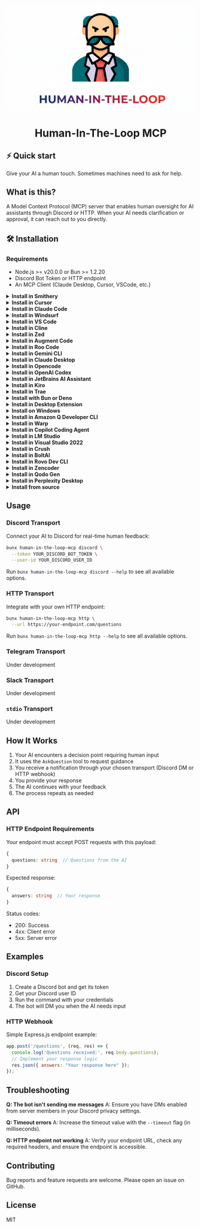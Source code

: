<div align="center">

![Human In The Loop MCP](assets/logo.png)

# Human-In-The-Loop MCP

</div>

## ⚡️ Quick start

Give your AI a human touch. Sometimes machines need to ask for help.

## What is this?

A Model Context Protocol (MCP) server that enables human oversight for AI assistants through Discord or HTTP. When your AI needs clarification or approval, it can reach out to you directly.

## 🛠️ Installation

### Requirements

- Node.js >= v20.0.0 or Bun >= 1.2.20
- Discord Bot Token or HTTP endpoint
- An MCP Client (Claude Desktop, Cursor, VSCode, etc.)

<details>
<summary><b>Install in Smithery</b></summary>

To install Human-In-The-Loop MCP for Claude Desktop automatically via [Smithery](https://smithery.ai/server/human-in-the-loop-mcp):

```bash
npx @smithery/cli install human-in-the-loop-mcp --client claude
```

</details>

<details>
<summary><b>Install in Cursor</b></summary>

#### Via bunx
```json
{
  "mcpServers": {
    "human-in-the-loop": {
      "command": "bunx",
      "args": [
        "human-in-the-loop-mcp",
        "discord",
        "--token", "YOUR_DISCORD_BOT_TOKEN",
        "--user-id", "YOUR_DISCORD_USER_ID"
      ]
    }
  }
}
```

#### Via npx
```json
{
  "mcpServers": {
    "human-in-the-loop": {
      "command": "npx",
      "args": [
        "-y",
        "human-in-the-loop-mcp",
        "discord",
        "--token", "YOUR_DISCORD_BOT_TOKEN",
        "--user-id", "YOUR_DISCORD_USER_ID"
      ]
    }
  }
}
```

</details>

<details>
<summary><b>Install in Claude Code</b></summary>

#### Via bunx
```json
{
  "mcpServers": {
    "human-in-the-loop": {
      "command": "bunx",
      "args": [
        "human-in-the-loop-mcp",
        "discord",
        "--token", "YOUR_DISCORD_BOT_TOKEN",
        "--user-id", "YOUR_DISCORD_USER_ID"
      ]
    }
  }
}
```

#### Via npx
```json
{
  "mcpServers": {
    "human-in-the-loop": {
      "command": "npx",
      "args": [
        "-y",
        "human-in-the-loop-mcp",
        "discord",
        "--token", "YOUR_DISCORD_BOT_TOKEN",
        "--user-id", "YOUR_DISCORD_USER_ID"
      ]
    }
  }
}
```

</details>

<details>
<summary><b>Install in Windsurf</b></summary>

#### Via bunx
```json
{
  "mcpServers": {
    "human-in-the-loop": {
      "command": "bunx",
      "args": [
        "human-in-the-loop-mcp",
        "discord",
        "--token", "YOUR_DISCORD_BOT_TOKEN",
        "--user-id", "YOUR_DISCORD_USER_ID"
      ]
    }
  }
}
```

#### Via npx
```json
{
  "mcpServers": {
    "human-in-the-loop": {
      "command": "npx",
      "args": [
        "-y",
        "human-in-the-loop-mcp",
        "discord",
        "--token", "YOUR_DISCORD_BOT_TOKEN",
        "--user-id", "YOUR_DISCORD_USER_ID"
      ]
    }
  }
}
```

</details>

<details>
<summary><b>Install in VS Code</b></summary>

#### Via bunx
```json
{
  "mcpServers": {
    "human-in-the-loop": {
      "command": "bunx",
      "args": [
        "human-in-the-loop-mcp",
        "http",
        "--url", "https://your-endpoint.com/questions"
      ]
    }
  }
}
```

#### Via npx
```json
{
  "mcpServers": {
    "human-in-the-loop": {
      "command": "npx",
      "args": [
        "-y",
        "human-in-the-loop-mcp",
        "http",
        "--url", "https://your-endpoint.com/questions"
      ]
    }
  }
}
```

</details>

<details>
<summary><b>Install in Cline</b></summary>

#### Via bunx
```json
{
  "mcpServers": {
    "human-in-the-loop": {
      "command": "bunx",
      "args": [
        "human-in-the-loop-mcp",
        "discord",
        "--token", "YOUR_DISCORD_BOT_TOKEN",
        "--user-id", "YOUR_DISCORD_USER_ID"
      ]
    }
  }
}
```

#### Via npx
```json
{
  "mcpServers": {
    "human-in-the-loop": {
      "command": "npx",
      "args": [
        "-y",
        "human-in-the-loop-mcp",
        "discord",
        "--token", "YOUR_DISCORD_BOT_TOKEN",
        "--user-id", "YOUR_DISCORD_USER_ID"
      ]
    }
  }
}
```

</details>

<details>
<summary><b>Install in Zed</b></summary>

#### Via bunx
```json
{
  "mcpServers": {
    "human-in-the-loop": {
      "command": "bunx",
      "args": [
        "human-in-the-loop-mcp",
        "discord",
        "--token", "YOUR_DISCORD_BOT_TOKEN",
        "--user-id", "YOUR_DISCORD_USER_ID"
      ]
    }
  }
}
```

#### Via npx
```json
{
  "mcpServers": {
    "human-in-the-loop": {
      "command": "npx",
      "args": [
        "-y",
        "human-in-the-loop-mcp",
        "discord",
        "--token", "YOUR_DISCORD_BOT_TOKEN",
        "--user-id", "YOUR_DISCORD_USER_ID"
      ]
    }
  }
}
```

</details>

<details>
<summary><b>Install in Augment Code</b></summary>

#### Via bunx
```json
{
  "mcpServers": {
    "human-in-the-loop": {
      "command": "bunx",
      "args": [
        "human-in-the-loop-mcp",
        "discord",
        "--token", "YOUR_DISCORD_BOT_TOKEN",
        "--user-id", "YOUR_DISCORD_USER_ID"
      ]
    }
  }
}
```

#### Via npx
```json
{
  "mcpServers": {
    "human-in-the-loop": {
      "command": "npx",
      "args": [
        "-y",
        "human-in-the-loop-mcp",
        "discord",
        "--token", "YOUR_DISCORD_BOT_TOKEN",
        "--user-id", "YOUR_DISCORD_USER_ID"
      ]
    }
  }
}
```

</details>

<details>
<summary><b>Install in Roo Code</b></summary>

#### Via bunx
```json
{
  "mcpServers": {
    "human-in-the-loop": {
      "command": "bunx",
      "args": [
        "human-in-the-loop-mcp",
        "discord",
        "--token", "YOUR_DISCORD_BOT_TOKEN",
        "--user-id", "YOUR_DISCORD_USER_ID"
      ]
    }
  }
}
```

#### Via npx
```json
{
  "mcpServers": {
    "human-in-the-loop": {
      "command": "npx",
      "args": [
        "-y",
        "human-in-the-loop-mcp",
        "discord",
        "--token", "YOUR_DISCORD_BOT_TOKEN",
        "--user-id", "YOUR_DISCORD_USER_ID"
      ]
    }
  }
}
```

</details>

<details>
<summary><b>Install in Gemini CLI</b></summary>

#### Via bunx
```json
{
  "mcpServers": {
    "human-in-the-loop": {
      "command": "bunx",
      "args": [
        "human-in-the-loop-mcp",
        "discord",
        "--token", "YOUR_DISCORD_BOT_TOKEN",
        "--user-id", "YOUR_DISCORD_USER_ID"
      ]
    }
  }
}
```

#### Via npx
```json
{
  "mcpServers": {
    "human-in-the-loop": {
      "command": "npx",
      "args": [
        "-y",
        "human-in-the-loop-mcp",
        "discord",
        "--token", "YOUR_DISCORD_BOT_TOKEN",
        "--user-id", "YOUR_DISCORD_USER_ID"
      ]
    }
  }
}
```

</details>

<details>
<summary><b>Install in Claude Desktop</b></summary>

#### Via bunx
```json
{
  "mcpServers": {
    "human-in-the-loop": {
      "command": "bunx",
      "args": [
        "human-in-the-loop-mcp",
        "discord",
        "--token", "YOUR_DISCORD_BOT_TOKEN",
        "--user-id", "YOUR_DISCORD_USER_ID"
      ]
    }
  }
}
```

#### Via npx
```json
{
  "mcpServers": {
    "human-in-the-loop": {
      "command": "npx",
      "args": [
        "-y",
        "human-in-the-loop-mcp",
        "discord",
        "--token", "YOUR_DISCORD_BOT_TOKEN",
        "--user-id", "YOUR_DISCORD_USER_ID"
      ]
    }
  }
}
```

</details>

<details>
<summary><b>Install in Opencode</b></summary>

#### Via bunx
```json
{
  "mcpServers": {
    "human-in-the-loop": {
      "command": "bunx",
      "args": [
        "human-in-the-loop-mcp",
        "discord",
        "--token", "YOUR_DISCORD_BOT_TOKEN",
        "--user-id", "YOUR_DISCORD_USER_ID"
      ]
    }
  }
}
```

#### Via npx
```json
{
  "mcpServers": {
    "human-in-the-loop": {
      "command": "npx",
      "args": [
        "-y",
        "human-in-the-loop-mcp",
        "discord",
        "--token", "YOUR_DISCORD_BOT_TOKEN",
        "--user-id", "YOUR_DISCORD_USER_ID"
      ]
    }
  }
}
```

</details>

<details>
<summary><b>Install in OpenAI Codex</b></summary>

#### Via bunx
```json
{
  "mcpServers": {
    "human-in-the-loop": {
      "command": "bunx",
      "args": [
        "human-in-the-loop-mcp",
        "discord",
        "--token", "YOUR_DISCORD_BOT_TOKEN",
        "--user-id", "YOUR_DISCORD_USER_ID"
      ]
    }
  }
}
```

#### Via npx
```json
{
  "mcpServers": {
    "human-in-the-loop": {
      "command": "npx",
      "args": [
        "-y",
        "human-in-the-loop-mcp",
        "discord",
        "--token", "YOUR_DISCORD_BOT_TOKEN",
        "--user-id", "YOUR_DISCORD_USER_ID"
      ]
    }
  }
}
```

</details>

<details>
<summary><b>Install in JetBrains AI Assistant</b></summary>

#### Via bunx
```json
{
  "mcpServers": {
    "human-in-the-loop": {
      "command": "bunx",
      "args": [
        "human-in-the-loop-mcp",
        "discord",
        "--token", "YOUR_DISCORD_BOT_TOKEN",
        "--user-id", "YOUR_DISCORD_USER_ID"
      ]
    }
  }
}
```

#### Via npx
```json
{
  "mcpServers": {
    "human-in-the-loop": {
      "command": "npx",
      "args": [
        "-y",
        "human-in-the-loop-mcp",
        "discord",
        "--token", "YOUR_DISCORD_BOT_TOKEN",
        "--user-id", "YOUR_DISCORD_USER_ID"
      ]
    }
  }
}
```

</details>

<details>
<summary><b>Install in Kiro</b></summary>

#### Via bunx
```json
{
  "mcpServers": {
    "human-in-the-loop": {
      "command": "bunx",
      "args": [
        "human-in-the-loop-mcp",
        "discord",
        "--token", "YOUR_DISCORD_BOT_TOKEN",
        "--user-id", "YOUR_DISCORD_USER_ID"
      ]
    }
  }
}
```

#### Via npx
```json
{
  "mcpServers": {
    "human-in-the-loop": {
      "command": "npx",
      "args": [
        "-y",
        "human-in-the-loop-mcp",
        "discord",
        "--token", "YOUR_DISCORD_BOT_TOKEN",
        "--user-id", "YOUR_DISCORD_USER_ID"
      ]
    }
  }
}
```

</details>

<details>
<summary><b>Install in Trae</b></summary>

#### Via bunx
```json
{
  "mcpServers": {
    "human-in-the-loop": {
      "command": "bunx",
      "args": [
        "human-in-the-loop-mcp",
        "discord",
        "--token", "YOUR_DISCORD_BOT_TOKEN",
        "--user-id", "YOUR_DISCORD_USER_ID"
      ]
    }
  }
}
```

#### Via npx
```json
{
  "mcpServers": {
    "human-in-the-loop": {
      "command": "npx",
      "args": [
        "-y",
        "human-in-the-loop-mcp",
        "discord",
        "--token", "YOUR_DISCORD_BOT_TOKEN",
        "--user-id", "YOUR_DISCORD_USER_ID"
      ]
    }
  }
}
```

</details>

<details>
<summary><b>Install with Bun or Deno</b></summary>

### Bun

```bash
bunx human-in-the-loop-mcp discord --token YOUR_DISCORD_BOT_TOKEN --user-id YOUR_DISCORD_USER_ID
```

### Deno

```bash
deno run -A npm:human-in-the-loop-mcp discord --token YOUR_DISCORD_BOT_TOKEN --user-id YOUR_DISCORD_USER_ID
```

</details>


<details>
<summary><b>Install in Desktop Extension</b></summary>

#### Via bunx
```json
{
  "mcpServers": {
    "human-in-the-loop": {
      "command": "bunx",
      "args": [
        "human-in-the-loop-mcp",
        "discord",
        "--token", "YOUR_DISCORD_BOT_TOKEN",
        "--user-id", "YOUR_DISCORD_USER_ID"
      ]
    }
  }
}
```

#### Via npx
```json
{
  "mcpServers": {
    "human-in-the-loop": {
      "command": "npx",
      "args": [
        "-y",
        "human-in-the-loop-mcp",
        "discord",
        "--token", "YOUR_DISCORD_BOT_TOKEN",
        "--user-id", "YOUR_DISCORD_USER_ID"
      ]
    }
  }
}
```

</details>

<details>
<summary><b>Install on Windows</b></summary>

#### Via npx.cmd
```json
{
  "mcpServers": {
    "human-in-the-loop": {
      "command": "npx.cmd",
      "args": [
        "-y",
        "human-in-the-loop-mcp",
        "discord",
        "--token", "YOUR_DISCORD_BOT_TOKEN",
        "--user-id", "YOUR_DISCORD_USER_ID"
      ]
    }
  }
}
```

</details>

<details>
<summary><b>Install in Amazon Q Developer CLI</b></summary>

#### Via bunx
```json
{
  "mcpServers": {
    "human-in-the-loop": {
      "command": "bunx",
      "args": [
        "human-in-the-loop-mcp",
        "discord",
        "--token", "YOUR_DISCORD_BOT_TOKEN",
        "--user-id", "YOUR_DISCORD_USER_ID"
      ]
    }
  }
}
```

#### Via npx
```json
{
  "mcpServers": {
    "human-in-the-loop": {
      "command": "npx",
      "args": [
        "-y",
        "human-in-the-loop-mcp",
        "discord",
        "--token", "YOUR_DISCORD_BOT_TOKEN",
        "--user-id", "YOUR_DISCORD_USER_ID"
      ]
    }
  }
}
```

</details>

<details>
<summary><b>Install in Warp</b></summary>

#### Via bunx
```json
{
  "mcpServers": {
    "human-in-the-loop": {
      "command": "bunx",
      "args": [
        "human-in-the-loop-mcp",
        "discord",
        "--token", "YOUR_DISCORD_BOT_TOKEN",
        "--user-id", "YOUR_DISCORD_USER_ID"
      ]
    }
  }
}
```

#### Via npx
```json
{
  "mcpServers": {
    "human-in-the-loop": {
      "command": "npx",
      "args": [
        "-y",
        "human-in-the-loop-mcp",
        "discord",
        "--token", "YOUR_DISCORD_BOT_TOKEN",
        "--user-id", "YOUR_DISCORD_USER_ID"
      ]
    }
  }
}
```

</details>

<details>
<summary><b>Install in Copilot Coding Agent</b></summary>

#### Via bunx
```json
{
  "mcpServers": {
    "human-in-the-loop": {
      "command": "bunx",
      "args": [
        "human-in-the-loop-mcp",
        "discord",
        "--token", "YOUR_DISCORD_BOT_TOKEN",
        "--user-id", "YOUR_DISCORD_USER_ID"
      ]
    }
  }
}
```

#### Via npx
```json
{
  "mcpServers": {
    "human-in-the-loop": {
      "command": "npx",
      "args": [
        "-y",
        "human-in-the-loop-mcp",
        "discord",
        "--token", "YOUR_DISCORD_BOT_TOKEN",
        "--user-id", "YOUR_DISCORD_USER_ID"
      ]
    }
  }
}
```

</details>

<details>
<summary><b>Install in LM Studio</b></summary>

#### Via bunx
```json
{
  "mcpServers": {
    "human-in-the-loop": {
      "command": "bunx",
      "args": [
        "human-in-the-loop-mcp",
        "discord",
        "--token", "YOUR_DISCORD_BOT_TOKEN",
        "--user-id", "YOUR_DISCORD_USER_ID"
      ]
    }
  }
}
```

#### Via npx
```json
{
  "mcpServers": {
    "human-in-the-loop": {
      "command": "npx",
      "args": [
        "-y",
        "human-in-the-loop-mcp",
        "discord",
        "--token", "YOUR_DISCORD_BOT_TOKEN",
        "--user-id", "YOUR_DISCORD_USER_ID"
      ]
    }
  }
}
```

</details>

<details>
<summary><b>Install in Visual Studio 2022</b></summary>

#### Via bunx
```json
{
  "mcpServers": {
    "human-in-the-loop": {
      "command": "bunx",
      "args": [
        "human-in-the-loop-mcp",
        "discord",
        "--token", "YOUR_DISCORD_BOT_TOKEN",
        "--user-id", "YOUR_DISCORD_USER_ID"
      ]
    }
  }
}
```

#### Via npx
```json
{
  "mcpServers": {
    "human-in-the-loop": {
      "command": "npx",
      "args": [
        "-y",
        "human-in-the-loop-mcp",
        "discord",
        "--token", "YOUR_DISCORD_BOT_TOKEN",
        "--user-id", "YOUR_DISCORD_USER_ID"
      ]
    }
  }
}
```

</details>

<details>
<summary><b>Install in Crush</b></summary>

#### Via bunx
```json
{
  "mcpServers": {
    "human-in-the-loop": {
      "command": "bunx",
      "args": [
        "human-in-the-loop-mcp",
        "discord",
        "--token", "YOUR_DISCORD_BOT_TOKEN",
        "--user-id", "YOUR_DISCORD_USER_ID"
      ]
    }
  }
}
```

#### Via npx
```json
{
  "mcpServers": {
    "human-in-the-loop": {
      "command": "npx",
      "args": [
        "-y",
        "human-in-the-loop-mcp",
        "discord",
        "--token", "YOUR_DISCORD_BOT_TOKEN",
        "--user-id", "YOUR_DISCORD_USER_ID"
      ]
    }
  }
}
```

</details>

<details>
<summary><b>Install in BoltAI</b></summary>

#### Via bunx
```json
{
  "mcpServers": {
    "human-in-the-loop": {
      "command": "bunx",
      "args": [
        "human-in-the-loop-mcp",
        "discord",
        "--token", "YOUR_DISCORD_BOT_TOKEN",
        "--user-id", "YOUR_DISCORD_USER_ID"
      ]
    }
  }
}
```

#### Via npx
```json
{
  "mcpServers": {
    "human-in-the-loop": {
      "command": "npx",
      "args": [
        "-y",
        "human-in-the-loop-mcp",
        "discord",
        "--token", "YOUR_DISCORD_BOT_TOKEN",
        "--user-id", "YOUR_DISCORD_USER_ID"
      ]
    }
  }
}
```

</details>

<details>
<summary><b>Install in Rovo Dev CLI</b></summary>

#### Via bunx
```json
{
  "mcpServers": {
    "human-in-the-loop": {
      "command": "bunx",
      "args": [
        "human-in-the-loop-mcp",
        "discord",
        "--token", "YOUR_DISCORD_BOT_TOKEN",
        "--user-id", "YOUR_DISCORD_USER_ID"
      ]
    }
  }
}
```

#### Via npx
```json
{
  "mcpServers": {
    "human-in-the-loop": {
      "command": "npx",
      "args": [
        "-y",
        "human-in-the-loop-mcp",
        "discord",
        "--token", "YOUR_DISCORD_BOT_TOKEN",
        "--user-id", "YOUR_DISCORD_USER_ID"
      ]
    }
  }
}
```

</details>

<details>
<summary><b>Install in Zencoder</b></summary>

#### Via bunx
```json
{
  "mcpServers": {
    "human-in-the-loop": {
      "command": "bunx",
      "args": [
        "human-in-the-loop-mcp",
        "discord",
        "--token", "YOUR_DISCORD_BOT_TOKEN",
        "--user-id", "YOUR_DISCORD_USER_ID"
      ]
    }
  }
}
```

#### Via npx
```json
{
  "mcpServers": {
    "human-in-the-loop": {
      "command": "npx",
      "args": [
        "-y",
        "human-in-the-loop-mcp",
        "discord",
        "--token", "YOUR_DISCORD_BOT_TOKEN",
        "--user-id", "YOUR_DISCORD_USER_ID"
      ]
    }
  }
}
```

</details>

<details>
<summary><b>Install in Qodo Gen</b></summary>

#### Via bunx
```json
{
  "mcpServers": {
    "human-in-the-loop": {
      "command": "bunx",
      "args": [
        "human-in-the-loop-mcp",
        "discord",
        "--token", "YOUR_DISCORD_BOT_TOKEN",
        "--user-id", "YOUR_DISCORD_USER_ID"
      ]
    }
  }
}
```

#### Via npx
```json
{
  "mcpServers": {
    "human-in-the-loop": {
      "command": "npx",
      "args": [
        "-y",
        "human-in-the-loop-mcp",
        "discord",
        "--token", "YOUR_DISCORD_BOT_TOKEN",
        "--user-id", "YOUR_DISCORD_USER_ID"
      ]
    }
  }
}
```

</details>

<details>
<summary><b>Install in Perplexity Desktop</b></summary>

#### Via bunx
```json
{
  "mcpServers": {
    "human-in-the-loop": {
      "command": "bunx",
      "args": [
        "human-in-the-loop-mcp",
        "discord",
        "--token", "YOUR_DISCORD_BOT_TOKEN",
        "--user-id", "YOUR_DISCORD_USER_ID"
      ]
    }
  }
}
```

#### Via npx
```json
{
  "mcpServers": {
    "human-in-the-loop": {
      "command": "npx",
      "args": [
        "-y",
        "human-in-the-loop-mcp",
        "discord",
        "--token", "YOUR_DISCORD_BOT_TOKEN",
        "--user-id", "YOUR_DISCORD_USER_ID"
      ]
    }
  }
}
```

</details>

<details>
<summary><b>Install from source</b></summary>

```bash
git clone https://github.com/AndyRightNow/human-in-the-loop-mcp.git
cd human-in-the-loop-mcp
bun install
bun run build
bun start discord --token YOUR_DISCORD_BOT_TOKEN --user-id YOUR_DISCORD_USER_ID
```

</details>

## Usage

### Discord Transport

Connect your AI to Discord for real-time human feedback:

```bash
bunx human-in-the-loop-mcp discord \
  --token YOUR_DISCORD_BOT_TOKEN \
  --user-id YOUR_DISCORD_USER_ID
```

Run `bunx human-in-the-loop-mcp discord --help` to see all available options.

### HTTP Transport

Integrate with your own HTTP endpoint:

```bash
bunx human-in-the-loop-mcp http \
  --url https://your-endpoint.com/questions
```

Run `bunx human-in-the-loop-mcp http --help` to see all available options.

### Telegram Transport

Under development

### Slack Transport

Under development

### `stdio` Transport

Under development

## How It Works

1. Your AI encounters a decision point requiring human input
2. It uses the `AskQuestion` tool to request guidance
3. You receive a notification through your chosen transport (Discord DM or HTTP webhook)
4. You provide your response
5. The AI continues with your feedback
6. The process repeats as needed

## API

### HTTP Endpoint Requirements

Your endpoint must accept POST requests with this payload:

```typescript
{
  questions: string  // Questions from the AI
}
```

Expected response:

```typescript
{
  answers: string  // Your response
}
```

Status codes:
- 200: Success
- 4xx: Client error
- 5xx: Server error

## Examples

### Discord Setup

1. Create a Discord bot and get its token
2. Get your Discord user ID
3. Run the command with your credentials
4. The bot will DM you when the AI needs input

### HTTP Webhook

Simple Express.js endpoint example:

```javascript
app.post('/questions', (req, res) => {
  console.log('Questions received:', req.body.questions);
  // Implement your response logic
  res.json({ answers: "Your response here" });
});
```

## Troubleshooting

**Q: The bot isn't sending me messages**
A: Ensure you have DMs enabled from server members in your Discord privacy settings.

**Q: Timeout errors**
A: Increase the timeout value with the `--timeout` flag (in milliseconds).

**Q: HTTP endpoint not working**
A: Verify your endpoint URL, check any required headers, and ensure the endpoint is accessible.

## Contributing

Bug reports and feature requests are welcome. Please open an issue on GitHub.

## License

MIT
